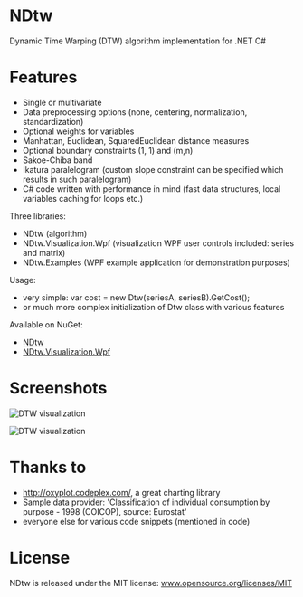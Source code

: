NDtw
====

Dynamic Time Warping (DTW) algorithm implementation for .NET C#

Features
====

* Single or multivariate
* Data preprocessing options (none, centering, normalization, standardization)
* Optional weights for variables
* Manhattan, Euclidean, SquaredEuclidean distance measures
* Optional boundary constraints (1, 1) and (m,n)
* Sakoe-Chiba band
* Ikatura paralelogram (custom slope constraint can be specified which results in such paralelogram)
* C# code written with performance in mind (fast data structures, local variables caching for loops etc.)
 
Three libraries:

* NDtw (algorithm)
* NDtw.Visualization.Wpf (visualization WPF user controls included: series and matrix)
* NDtw.Examples (WPF example application for demonstration purposes)

Usage:

* very simple: var cost = new Dtw(seriesA, seriesB).GetCost();
* or much more complex initialization of Dtw class with various features

Available on NuGet:
* [NDtw](https://nuget.org/packages/NDtw)
* [NDtw.Visualization.Wpf](https://nuget.org/packages/NDtw.Visualization.Wpf)

Screenshots
====

![DTW visualization](https://github.com/doblak/ndtw/raw/master/wiki/visualization-series.png)

![DTW visualization](https://github.com/doblak/ndtw/raw/master/wiki/visualization-matrix.png)

Thanks to
====

* http://oxyplot.codeplex.com/, a great charting library
* Sample data provider: 'Classification of individual consumption by purpose - 1998 (COICOP), source: Eurostat'
* everyone else for various code snippets (mentioned in code)

License
====
NDtw is released under the MIT license: www.opensource.org/licenses/MIT
